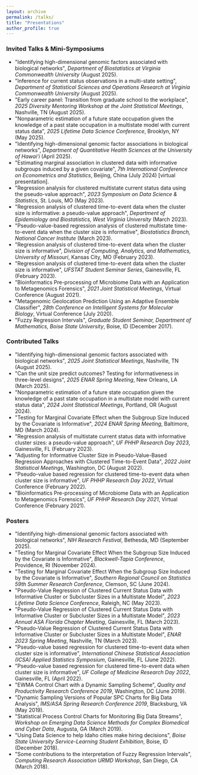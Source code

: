 ```yaml
---
layout: archive
permalink: /talks/
title: "Presentations"
author_profile: true
---
```


### Invited Talks & Mini-Symposiums

- "Identifying high-dimensional genomic factors associated with biological networks", *Department of Biostatistics at Virginia Commonwealth University* (August 2025).
- "Inference for current status observations in a multi-state setting", *Department of Statistical Sciences and Operations Research at Virginia Commonwealth University* (August 2025).
- "Early career panel: Transition from graduate school to the workplace", *2025 Diversity Mentoring Workshop at the Joint Statistical Meetings*, Nashville, TN (August 2025).
- "Nonparametric estimation of a future state occupation given the knowledge of a past state occupation in a multistate model with current status data", *2025 Lifetime Data Science Conference*, Brooklyn, NY (May 2025).
- "Identifying high-dimensional genomic factor associations in biological networks", *Department of Quantitative Health Sciences at the University of Hawai‘i* (April 2025).
- "Estimating marginal association in clustered data with informative subgroups induced by a given covariate", *7th International Conference on Econometrics and Statistics*, Beijing, China (July 2024) [virtual presentation].
- "Regression analysis for clustered multistate current status data using the pseudo-value approach", *2023 Symposium on Data Science & Statistics*, St. Louis, MO (May 2023).
- "Regression analysis of clustered time-to-event data when the cluster size is informative: a pseudo-value approach", *Department of Epidemiology and Biostatistics, West Virginia University* (March 2023).
- "Pseudo-value-based regression analysis of clustered multistate time-to-event data when the cluster size is informative", *Biostatistics Branch, National Cancer Institute* (March 2023).
- "Regression analysis of clustered time-to-event data when the cluster size is informative", *Division of Computing, Analytics, and Mathematics, University of Missouri*, Kansas City, MO (February 2023).
- "Regression analysis of clustered time-to-event data when the cluster size is informative", *UFSTAT Student Seminar Series*, Gainesville, FL (February 2023).
- "Bioinformatics Pre-processing of Microbiome Data with an Application to Metagenomics Forensics", *2021 Joint Statistical Meetings*, Virtual Conference (August 2021).
- "Metagenomic Geolocation Prediction Using an Adaptive Ensemble Classifier", *28th Conference on Intelligent Systems for Molecular Biology*, Virtual Conference (July 2020).
- "Fuzzy Regression Intervals", *Graduate Student Seminar, Department of Mathematics, Boise State University*, Boise, ID (December 2017).



### Contributed Talks

- "Identifying high-dimensional genomic factors associated with biological networks", *2025 Joint Statistical Meetings*, Nashville, TN (August 2025).
- "Can the unit size predict outcomes? Testing for informativeness in three-level designs", *2025 ENAR Spring Meeting*, New Orleans, LA (March 2025).
- "Nonparametric estimation of a future state occupation given the knowledge of a past state occupation in a multistate model with current status data", *2024 Joint Statistical Meetings*, Portland, OR (August 2024).
- "Testing for Marginal Covariate Effect when the Subgroup Size Induced by the Covariate is Informative", *2024 ENAR Spring Meeting*, Baltimore, MD (March 2024).
- "Regression analysis of multistate current status data with informative cluster sizes: a pseudo-value approach", *UF PHHP Research Day 2023*, Gainesville, FL (February 2023).
- "Adjusting for Informative Cluster Size in Pseudo-Value-Based Regression Approaches with Clustered Time-to-Event Data", *2022 Joint Statistical Meetings*, Washington, DC (August 2022).
- "Pseudo-value based regression for clustered time-to-event data when cluster size is informative", *UF PHHP Research Day 2022*, Virtual Conference (February 2022).
- "Bioinformatics Pre-processing of Microbiome Data with an Application to Metagenomics Forensics", *UF PHHP Research Day 2021*, Virtual Conference (February 2021).



### Posters

- "Identifying high-dimensional genomic factors associated with biological networks", *NIH Research Festival*, Bethesda, MD (September 2025).
- "Testing for Marginal Covariate Effect When the Subgroup Size Induced by the Covariate is Informative", *Blackwell-Tapia Conference*, Providence, RI (November 2024).
- "Testing for Marginal Covariate Effect When the Subgroup Size Induced by the Covariate is Informative", *Southern Regional Council on Statistics 59th Summer Research Conference*, Clemson, SC (June 2024).
- "Pseudo-Value Regression of Clustered Current Status Data with Informative Cluster or Subcluster Sizes in a Multistate Model", *2023 Lifetime Data Science Conference*, Raleigh, NC (May 2023).
- "Pseudo-Value Regression of Clustered Current Status Data with Informative Cluster or Subcluster Sizes in a Multistate Model", *2023 Annual ASA Florida Chapter Meeting*, Gainesville, FL (March 2023).
- "Pseudo-Value Regression of Clustered Current Status Data with Informative Cluster or Subcluster Sizes in a Multistate Model", *ENAR 2023 Spring Meeting*, Nashville, TN (March 2023).
- "Pseudo-value based regression for clustered time-to-event data when cluster size is informative", *International Chinese Statistical Association (ICSA) Applied Statistics Symposium*, Gainesville, FL (June 2022).
- "Pseudo-value based regression for clustered time-to-event data when cluster size is informative", *UF College of Medicine Research Day 2022*, Gainesville, FL (April 2022).
- "EWMA Control Chart with a Dynamic Sampling Scheme", *Quality and Productivity Research Conference 2019*, Washington, DC (June 2019).
- "Dynamic Sampling Versions of Popular SPC Charts for Big Data Analysis", *IMS/ASA Spring Research Conference 2019*, Blacksburg, VA (May 2019).
- "Statistical Process Control Charts for Monitoring Big Data Streams", *Workshop on Emerging Data Science Methods for Complex Biomedical and Cyber Data*, Augusta, GA (March 2019).
- "Using Data Science to help Idaho cities make hiring decisions", *Boise State University Service-Learning Student Exhibition*, Boise, ID (December 2018).
- "Some contributions to the interpretation of Fuzzy Regression Intervals", *Computing Research Association URMD Workshop*, San Diego, CA (March 2018).
